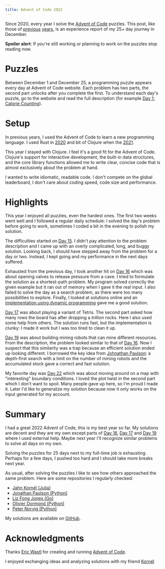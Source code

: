 ```yaml
---
title: Advent of Code 2022
---
```


Since 2020, every year I solve the [Advent of Code](https://adventofcode.com/)
puzzles.  This post, like those of [previous][Aoc2020] [years][AoC2021], is an
experience report of my 25+ day journey in December.

**Spoiler alert**: If you're still working or planning to work on the puzzles
stop reading now.

# Puzzles

Between December 1 and December 25, a programming puzzle appears every day at
Advent of Code website.  Each problem has two parts, the second part unlocks
after you complete the first.  To understand each day's puzzle, go to the
website and read the full description (for example [Day 1: Calorie
Counting](https://adventofcode.com/2022/day/1)).

# Setup

In  previous years, I used the Advent of Code to learn a new programming
language.  I used Rust in [2020][Aoc2020] and bit of Clojure when the
[2021][AoC2021].

This year I stayed with Clojure.  I feel it's a good fit for the Advent of
Code.  Clojure's support for interactive development, the built-in data
structures, and the core library functions allowed me to write clear, concise
code that is almost exclusively about the problem at hand.

I wanted to write idiomatic, readable code.  I don't compete on the global
leaderboard, I don't care about coding speed, code size and performance.

# Highlights

This year I enjoyed all puzzles, even the hardest ones.  The first two weeks
went well and I followed a regular daily schedule: I solved the day's problem
before going to work, sometimes I coded a bit in the evening to polish my
solution.

The difficulties started on [Day 15][Day15].  I didn't pay attention to the
problem description and I came up with an overly complicated, long, and buggy
solution.  Looking back, I should have stepped away from the problem for a day
or two.  Instead, I kept going and my performance in the next days suffered.

Exhausted from the previous day, I took another hit on [Day 16][Day16]  which
was about opening valves to release pressure from a cave.  I tried to formulate
the solution as a shortest-path problem.  My program solved correctly the given
example but it ran out of memory when I gave it the real input.  I also failed
to solve the day as a search problem, as there were too many possibilities to
explore.  Finally, I looked at solutions online and an [implementation using
dynamic programming][Day16] gave me a good solution.

[Day 17][Day17] was about playing a variant of Tetris.  The second part asked
how many rows the board has after dropping a _trillion_ rocks.  Here I also
used some help from others.  The solution runs fast, but the implementation is
clunky: I made it work but I was too tired to clean it up.

[Day 19][Day19] was about building mining robots that can mine different
resources.  From the description, the problem looked similar to that of [Day
16][Day16].  Now I suspect that this similarity was a trap because an efficient
solution ended up looking different.  I borrowed the key idea from [Johnathan
Paulson][Paulson19]: a depth-first search with a limit on the number of mining
robots and the accumulated stock gave a correct and fast solution.

My favorite day was [Day 22][Day22] which was about moving around on a map with
"interesting" boundary conditions.  I loved the plot twist in the second part
which I don't want to spoil.  Many people gave up here, so I'm proud I made it.
Later I'd like to generalize my solution because now it only works on the input
generated for my account.

# Summary

I had a great 2022 Advent of Code, this is my best year so far.  My solutions
are decent and they are my own except parts of [Day 16][Day16], [Day 17][Day17]
and [Day 19][Day19] where I used external help.  Maybe next year I'll recognize
similar problems to solve all days on my own.

Solving the puzzles for 25 days next to my full-time job is exhausting.  Perhaps
for a few days, I pushed too hard and I should take more breaks next year.

As usual, after solving the puzzles I like to see how others approached the
same problem.  Here are some repositories I regularly checked:

* [Jahn Kornél (Julia)](https://github.com/KornelJahn/)
* [Jonathan Paulson (Python)](https://github.com/jonathanpaulson/AdventOfCode/tree/master/2022)
* [Liz Fong Jones (Go)](https://github.com/lizthegrey/adventofcode/tree/main/2021)
* [Olivier Dormond (Python)](https://github.com/odormond/adventofcode/tree/master/2021)
* [Peter Norvig (Python)](https://github.com/norvig/pytudes/blob/main/ipynb/Advent-2022.ipynb)

My solutions are available on [GitHub][Repo].

# Acknowledgments

Thanks [Eric Wastl](https://twitter.com/ericwastl) for creating and running
[Advent of Code](https://adventofcode.com).

I enjoyed exchanging ideas and analyzing solutions with my friend
[Kornél](https://github.com/KornelJahn/)

[AoC2020]: {filename}/2020-12-25-Advent-of-Code.markdown
[AoC2021]: {filename}/2021-12-25-Advent-of-Code.markdown

[Repo]: https://github.com/wagdav/advent-of-code-2022

[Day01]: https://github.com/wagdav/advent-of-code-2022/blob/main/src/aoc2022/day01.clj
[Day02]: https://github.com/wagdav/advent-of-code-2022/blob/main/src/aoc2022/day02.clj
[Day03]: https://github.com/wagdav/advent-of-code-2022/blob/main/src/aoc2022/day03.clj
[Day04]: https://github.com/wagdav/advent-of-code-2022/blob/main/src/aoc2022/day04.clj
[Day05]: https://github.com/wagdav/advent-of-code-2022/blob/main/src/aoc2022/day05.clj
[Day06]: https://github.com/wagdav/advent-of-code-2022/blob/main/src/aoc2022/day06.clj
[Day07]: https://github.com/wagdav/advent-of-code-2022/blob/main/src/aoc2022/day07.clj
[Day08]: https://github.com/wagdav/advent-of-code-2022/blob/main/src/aoc2022/day08.clj
[Day09]: https://github.com/wagdav/advent-of-code-2022/blob/main/src/aoc2022/day09.clj
[Day10]: https://github.com/wagdav/advent-of-code-2022/blob/main/src/aoc2022/day10.clj
[Day11]: https://github.com/wagdav/advent-of-code-2022/blob/main/src/aoc2022/day11.clj
[Day12]: https://github.com/wagdav/advent-of-code-2022/blob/main/src/aoc2022/day12.clj
[Day13]: https://github.com/wagdav/advent-of-code-2022/blob/main/src/aoc2022/day13.clj
[Day14]: https://github.com/wagdav/advent-of-code-2022/blob/main/src/aoc2022/day14.clj
[Day15]: https://github.com/wagdav/advent-of-code-2022/blob/main/src/aoc2022/day15.clj
[Day16]: https://github.com/wagdav/advent-of-code-2022/blob/main/src/aoc2022/day16.clj
[Day17]: https://github.com/wagdav/advent-of-code-2022/blob/main/src/aoc2022/day17.clj
[Day18]: https://github.com/wagdav/advent-of-code-2022/blob/main/src/aoc2022/day18.clj
[Day19]: https://github.com/wagdav/advent-of-code-2022/blob/main/src/aoc2022/day19.clj
[Day20]: https://github.com/wagdav/advent-of-code-2022/blob/main/src/aoc2022/day20.clj
[Day21]: https://github.com/wagdav/advent-of-code-2022/blob/main/src/aoc2022/day21.clj
[Day22]: https://github.com/wagdav/advent-of-code-2022/blob/main/src/aoc2022/day22.clj
[Day23]: https://github.com/wagdav/advent-of-code-2022/blob/main/src/aoc2022/day23.clj
[Day24]: https://github.com/wagdav/advent-of-code-2022/blob/main/src/aoc2022/day24.clj
[Day25]: https://github.com/wagdav/advent-of-code-2022/blob/main/src/aoc2022/day25.clj

[Paulson19]: https://github.com/jonathanpaulson/AdventOfCode/blob/master/2022/19.py
